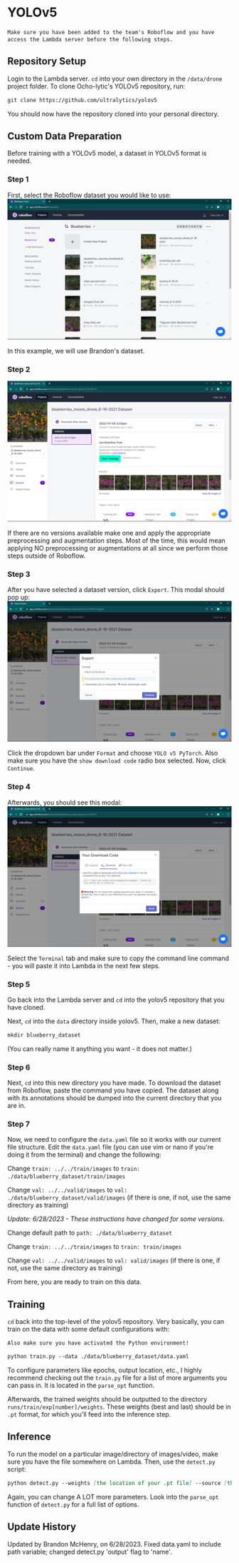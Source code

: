 # YOLOv5
```{note}
Make sure you have been added to the team's Roboflow and you have access the Lambda server before the following steps.
```

## Repository Setup
Login to the Lambda server. `cd` into your own directory in the `/data/drone` project folder.
To clone Ocho-lytic's YOLOv5 repository, run:
```md
git clone https://github.com/ultralytics/yolov5
```
You should now have the repository cloned into your personal directory.

## Custom Data Preparation
Before training with a YOLOv5 model, a dataset in YOLOv5 format is needed. 

### Step 1
First, select the Roboflow dataset you would like to use:
![step1](../../images/yolov5-roboflowsteps/step1.png)

In this example, we will use Brandon's dataset.
### Step 2
![step2](../../images/yolov5-roboflowsteps/step2.png)

If there are no versions available make one and apply the appropriate preprocessing and augmentation steps. Most of the time, this would mean applying NO preprocessing or augmentations at all since we perform those steps outside of Roboflow.
### Step 3
After you have selected a dataset version, click `Export`. This modal should pop up:
![step3](../../images/yolov5-roboflowsteps/step3.png)

Click the dropdown bar under `Format` and choose `YOLO v5 PyTorch`. Also make sure you have the `show download code` radio box selected. Now, click `Continue`.

### Step 4
Afterwards, you should see this modal:
![step4](../../images/yolov5-roboflowsteps/step4.png)

Select the `Terminal` tab and make sure to copy the command line command - you will paste it into Lambda in the next few steps.

### Step 5
Go back into the Lambda server and `cd` into the yolov5 repository that you have cloned.

Next, `cd` into the `data` directory inside yolov5. Then, make a new dataset:
```md
mkdir blueberry_dataset
```
(You can really name it anything you want - it does not matter.)

### Step 6
Next, `cd` into this new directory you have made.
To download the dataset from Roboflow, paste the command you have copied. The dataset along with its annotations should be dumped into the current directory that you are in.

### Step 7
Now, we need to configure the `data.yaml` file so it works with our current file structure.
Edit the `data.yaml` file (you can use vim or nano if you're doing it from the terminal) and change the following:

Change ```train: ../../train/images``` to ```train: ./data/blueberry_dataset/train/images```

Change ```val: ../../valid/images``` to ```val: ./data/blueberry_dataset/valid/images``` (if there is one, if not, use the same directory as training)

_Update: 6/28/2023 - These instructions have changed for some versions._

Change default path to ```path: ./data/blueberry_dataset```

Change ```train: ../../train/images``` to ```train: train/images```

Change ```val: ../../valid/images``` to ```val: valid/images``` (if there is one, if not, use the same directory as training)

From here, you are ready to train on this data.

## Training

`cd` back into the top-level of the yolov5 repository.
Very basically, you can train on the data with some default configurations with:
```{note}
Also make sure you have activated the Python environment!
```
```md
python train.py --data ./data/blueberry_dataset/data.yaml
```

To configure parameters like epochs, output location, etc., I highly recommend checking out the `train.py` file for a list of more arguments you can pass in. It is located in the `parse_opt` function.

Afterwards, the trained weights should be outputted to the directory `runs/train/exp[number]/weights`. These weights (best and last) should be in `.pt` format, for which you'll feed into the inference step.

## Inference

To run the model on a particular image/directory of images/video, make sure you have the file somewhere on Lambda. Then, use the `detect.py` script:
```md
python detect.py --weights [the location of your .pt file] --source [the location of the image/images/video/videos that you want to infer on] --name [where the results will be dumped]
```

Again, you can change A LOT more parameters. Look into the `parse_opt` function of `detect.py` for a full list of options.


## Update History

Updated by Brandon McHenry, on 6/28/2023. Fixed data.yaml to include path variable; changed detect.py 'output' flag to 'name'.

